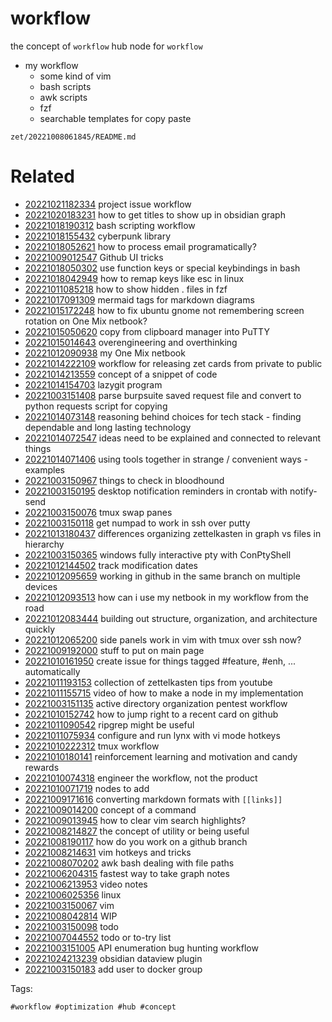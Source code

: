# workflow

the concept of `workflow`
hub node for `workflow`

- my workflow
  - some kind of vim
  - bash scripts
  - awk scripts
  - fzf
  - searchable templates for copy paste

` zet/20221008061845/README.md `

# Related

- [20221021182334](/zet/20221021182334/README.md) project issue workflow
- [20221020183231](/zet/20221020183231/README.md) how to get titles to show up in obsidian graph
- [20221018190312](/zet/20221018190312/README.md) bash scripting workflow
- [20221018155432](/zet/20221018155432/README.md) cyberpunk library
- [20221018052621](/zet/20221018052621/README.md) how to process email programatically?
- [20221009012547](/zet/20221009012547/README.md) Github UI tricks
- [20221018050302](/zet/20221018050302/README.md) use function keys or special keybindings in bash
- [20221018042949](/zet/20221018042949/README.md) how to remap keys like esc in linux
- [20221011085218](/zet/20221011085218/README.md) how to show hidden . files in fzf
- [20221017091309](/zet/20221017091309/README.md) mermaid tags for markdown diagrams
- [20221015172248](/zet/20221015172248/README.md) how to fix ubuntu gnome not remembering screen rotation on One Mix netbook?
- [20221015050620](/zet/20221015050620/README.md) copy from clipboard manager into PuTTY
- [20221015014643](/zet/20221015014643/README.md) overengineering and overthinking
- [20221012090938](/zet/20221012090938/README.md) my One Mix netbook
- [20221014222109](/zet/20221014222109/README.md) workflow for releasing zet cards from private to public
- [20221014213559](/zet/20221014213559/README.md) concept of a snippet of code
- [20221014154703](/zet/20221014154703/README.md) lazygit program
- [20221003151408](/zet/20221003151408/README.md) parse burpsuite saved request file and convert to python requests script for copying
- [20221014073148](/zet/20221014073148/README.md) reasoning behind choices for tech stack - finding dependable and long lasting technology
- [20221014072547](/zet/20221014072547/README.md) ideas need to be explained and connected to relevant things
- [20221014071406](/zet/20221014071406/README.md) using tools together in strange / convenient ways - examples
- [20221003150967](/zet/20221003150967/README.md) things to check in bloodhound
- [20221003150195](/zet/20221003150195/README.md) desktop notification reminders in crontab with notify-send
- [20221003150076](/zet/20221003150076/README.md) tmux swap panes
- [20221003150118](/zet/20221003150118/README.md) get numpad to work in ssh over putty
- [20221013180437](/zet/20221013180437/README.md) differences organizing zettelkasten in graph vs files in hierarchy
- [20221003150365](/zet/20221003150365/README.md) windows fully interactive pty with ConPtyShell
- [20221012144502](/zet/20221012144502/README.md) track modification dates
- [20221012095659](/zet/20221012095659/README.md) working in github in the same branch on multiple devices
- [20221012093513](/zet/20221012093513/README.md) how can i use my netbook in my workflow from the road
- [20221012083444](/zet/20221012083444/README.md) building out structure, organization, and architecture quickly
- [20221012065200](/zet/20221012065200/README.md) side panels work in vim with tmux over ssh now?
- [20221009192000](/zet/20221009192000/README.md) stuff to put on main page
- [20221010161950](/zet/20221010161950/README.md) create issue for things tagged #feature, #enh, ... automatically
- [20221011193153](/zet/20221011193153/README.md) collection of zettelkasten tips from youtube
- [20221011155715](/zet/20221011155715/README.md) video of how to make a node in my implementation
- [20221003151135](/zet/20221003151135/README.md) active directory organization pentest workflow
- [20221010152742](/zet/20221010152742/README.md) how to jump right to a recent card on github
- [20221011090542](/zet/20221011090542/README.md) ripgrep might be useful
- [20221011075934](/zet/20221011075934/README.md) configure and run lynx with vi mode hotkeys
- [20221010222312](/zet/20221010222312/README.md) tmux workflow
- [20221010180141](/zet/20221010180141/README.md) reinforcement learning and motivation and candy rewards
- [20221010074318](/zet/20221010074318/README.md) engineer the workflow, not the product
- [20221010071719](/zet/20221010071719/README.md) nodes to add
- [20221009171616](/zet/20221009171616/README.md) converting markdown formats with `[[links]]`
- [20221009014200](/zet/20221009014200/README.md) concept of a command
- [20221009013945](/zet/20221009013945/README.md) how to clear vim search highlights?
- [20221008214827](/zet/20221008214827/README.md) the concept of utility or being useful
- [20221008190117](/zet/20221008190117/README.md) how do you work on a github branch
- [20221008214631](/zet/20221008214631/README.md) vim hotkeys and tricks
- [20221008070202](/zet/20221008070202/README.md) awk bash dealing with file paths
- [20221006204315](/zet/20221006204315/README.md) fastest way to take graph notes
- [20221006213953](/zet/20221006213953/README.md) video notes
- [20221006025356](/zet/20221006025356/README.md) linux
- [20221003150067](/zet/20221003150067/README.md) vim
- [20221008042814](/zet/20221008042814/README.md) WIP
- [20221003150098](/zet/20221003150098/README.md) todo
- [20221007044552](/zet/20221007044552/README.md) todo or to-try list
- [20221003151005](/zet/20221003151005/README.md) API enumeration bug hunting workflow
- [20221024213239](/zet/20221024213239/README.md) obsidian dataview plugin
- [20221003150183](/zet/20221003150183/README.md) add user to docker group

Tags:

    #workflow #optimization #hub #concept
